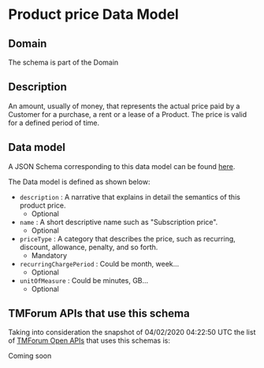 # Product price Data Model

## Domain

The  schema is part of the  Domain

## Description

An amount, usually of money, that represents the actual price paid by a Customer for a purchase, a rent or a lease of a Product. The price is valid for a defined period of time.

## Data model

A JSON Schema corresponding to this data model can be found
[here](https://github.com/tmforum-rand/schemas/blob/candidates/Product/ProductPrice.schema.json).

The Data model is defined as shown below:
- `description` : A narrative that explains in detail the semantics of this product price.
  - Optional
- `name` : A short descriptive name such as &quot;Subscription price&quot;.
  - Optional
- `priceType` : A category that describes the price, such as recurring, discount, allowance, penalty, and so forth.
  - Mandatory
- `recurringChargePeriod` : Could be month, week...
  - Optional
- `unitOfMeasure` : Could be minutes, GB...
  - Optional




## TMForum APIs that use this schema

Taking into consideration the snapshot of 04/02/2020 04:22:50 UTC the list of [TMForum Open APIs](https://www.tmforum.org/open-apis/) that uses this schemas is:

Coming soon